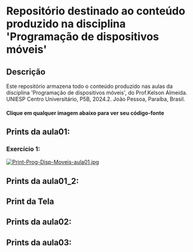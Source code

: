 # Repositório destinado ao conteúdo produzido na disciplina 'Programação de dispositivos móveis'

## Descrição
Este repositório armazena todo o conteúdo produzido nas aulas da disciplina 'Programação de dispositivos móveis', do Prof.Kelson Almeida. UNIESP Centro Universitário, P5B, 2024.2. João Pessoa, Paraíba, Brasil.


<h4><strong>Clique em qualquer imagem abaixo para ver seu código-fonte</strong></h4>

## Prints da aula01:
### Exercício 1:
[![Print-Prog-Disp-Moveis-aula01.jpg](https://i.postimg.cc/fbv9rL5Q/Print-Prog-Disp-Moveis-aula01.jpg)]((https://github.com/SymoneBCavalcantiC/PrgrmDispositivosMoveis/blob/main/aula01/src/components/Exercicio01.js))

## Prints da aula01_2:


## Print da Tela


## Prints da aula02:


## Prints da aula03:
